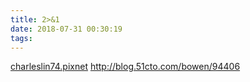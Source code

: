 ```yaml
---
title: 2>&1
date: 2018-07-31 00:30:19
tags:
---
```


[charleslin74.pixnet](https://goo.gl/izDpu6)
http://blog.51cto.com/bowen/94406


